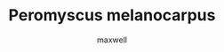---
layout: post
author: maxwell
title: Peromyscus melanocarpus
description: 
tags: []
image: 
  feature: 
  credit: 
  creditlink: 
permalink: peromyscus-melanocarpus
---
